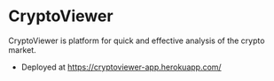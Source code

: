 # CryptoViewer
CryptoViewer is platform for quick and effective analysis of the crypto market.

* Deployed at https://cryptoviewer-app.herokuapp.com/
